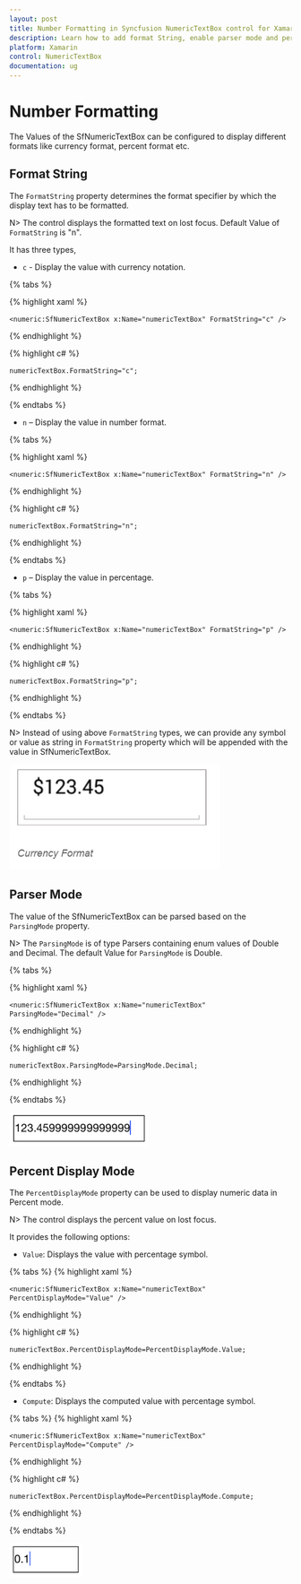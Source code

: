```yaml
---
layout: post
title: Number Formatting in Syncfusion NumericTextBox control for Xamarin.Forms
description: Learn how to add format String, enable parser mode and percent display mode for NumericTextBox control.
platform: Xamarin
control: NumericTextBox
documentation: ug
---
```

# Number Formatting

The Values of the SfNumericTextBox can be configured to display different formats like currency format, percent format etc. 

## Format String

The `FormatString` property determines the format specifier by which the display text has to be formatted. 

N> The control displays the formatted text on lost focus. Default Value of `FormatString` is "n".

It has three types,

* `c` - Display the value with currency notation.
	
{% tabs %}	

{% highlight xaml %}

	<numeric:SfNumericTextBox x:Name="numericTextBox" FormatString="c" />
	
{% endhighlight %}
	
{% highlight c# %}
	
	numericTextBox.FormatString="c";
	 
{% endhighlight %}

{% endtabs %}
	

* `n` – Display the value in number format.

{% tabs %}

{% highlight xaml %}

	<numeric:SfNumericTextBox x:Name="numericTextBox" FormatString="n" />
	
{% endhighlight %}
	
{% highlight c# %}
	
	numericTextBox.FormatString="n";
	 
{% endhighlight %}

{% endtabs %}
	

* `p` – Display the value in percentage.
	
{% tabs %}	

{% highlight xaml %}

	<numeric:SfNumericTextBox x:Name="numericTextBox" FormatString="p" />
	
{% endhighlight %}
	
{% highlight c# %}

	numericTextBox.FormatString="p";
	 
{% endhighlight %}

{% endtabs %}
	
N> Instead of using above `FormatString` types, we can provide any symbol or value as string in `FormatString` property which will be appended with the value in SfNumericTextBox. 

![](images/FormatString.png)

## Parser Mode

The value of the SfNumericTextBox can be parsed based on the `ParsingMode` property. 

N> The `ParsingMode` is of type Parsers containing enum values of Double and Decimal. The default Value for `ParsingMode` is Double.

{% tabs %}

{% highlight xaml %}

	<numeric:SfNumericTextBox x:Name="numericTextBox" ParsingMode="Decimal" />
	
{% endhighlight %}

{% highlight c# %}

	numericTextBox.ParsingMode=ParsingMode.Decimal;
	  
{% endhighlight %}

{% endtabs %}

![](images/ParserMode.png)

## Percent Display Mode

The `PercentDisplayMode` property can be used to display numeric data in Percent mode. 

N> The control displays the percent value on lost focus. 

It provides the following options:

* `Value`: Displays the value with percentage symbol.

{% tabs %}
{% highlight xaml %}

	<numeric:SfNumericTextBox x:Name="numericTextBox" PercentDisplayMode="Value" />
	
{% endhighlight %}

{% highlight c# %}

	numericTextBox.PercentDisplayMode=PercentDisplayMode.Value;

{% endhighlight %}

{% endtabs %}

* `Compute`: Displays the computed value with percentage symbol.

{% tabs %}
{% highlight xaml %}

	<numeric:SfNumericTextBox x:Name="numericTextBox" PercentDisplayMode="Compute" />
	
{% endhighlight %}

{% highlight c# %}

	numericTextBox.PercentDisplayMode=PercentDisplayMode.Compute;

{% endhighlight %}

{% endtabs %}

![](images/PercentageDisplayMode.png)


